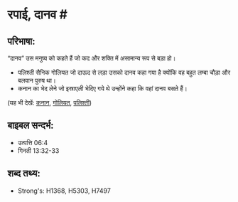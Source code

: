 # रपाई, दानव #

## परिभाषा: ##

“दानव” उस मनुष्य को कहते हैं जो कद और शक्ति में असामान्य रूप से बड़ा हो।

* पलिश्ती सैनिक गोलियत जो दाऊद से लड़ा उसको दानव कहा गया है क्योंकि वह बहुत लम्बा चौड़ा और बलवान पुरुष था।
* कनान का भेद लेने जो इस्राएली भेदिए गये थे उन्होंने कहा कि वहां दानव बसते हैं।

(यह भी देखें: [कनान](../canaan.md), [गोलियत](../goliath.md), [पलिश्ती](../philistines.md))

## बाइबल सन्दर्भ: ##

* उत्पत्ति 06:4
* गिनती 13:32-33

## शब्द तथ्य: ##

* Strong's: H1368, H5303, H7497
